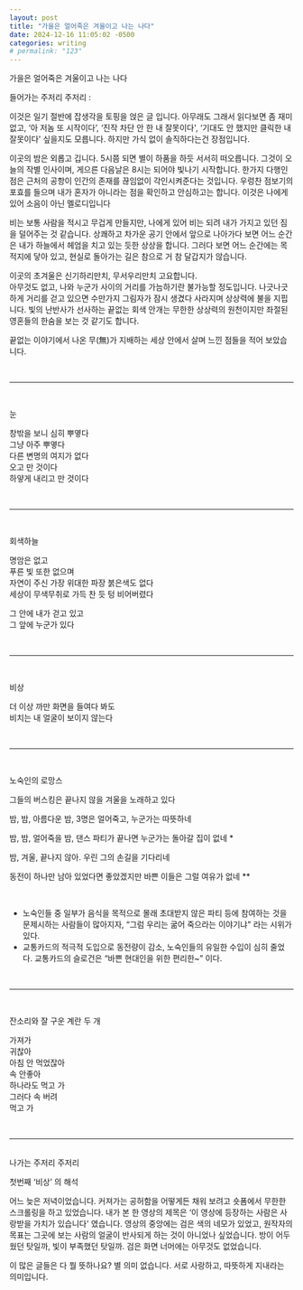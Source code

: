 ```yaml
---
layout: post
title: "가을은 얼어죽은 겨울이고 나는 나다"
date: 2024-12-16 11:05:02 -0500
categories: writing
# permalink: "123"
---
```


가을은 얼어죽은 겨울이고 나는 나다

들어가는 주저리 주저리 :

이것은 일기 절반에 잡생각을 토핑을 얹은 글 입니다. 아무래도 그래서 읽다보면 좀 재미없고, ‘아 저놈 또 시작이다’, ‘진작 차단 안 한 내 잘못이다', ‘기대도 안 했지만 클릭한 내 잘못이다' 싶을지도 모릅니다. 하지만 가식 없이 솔직하다는건 장점입니다.

이곳의 밤은 외롭고 깁니다. 5시쯤 되면 별이 하품을 하듯 서서히 떠오릅니다. 그것이 오늘의 작별 인사이며, 게으른 다음날은 8시는 되어야 빛나기 시작합니다. 한가지 다행인 점은 근처의 공항이 인간의 존재를 끊임없이 각인시켜준다는 것입니다. 우렁찬 점보기의 포효를 들으며 내가 혼자가 아니라는 점을 확인하고 안심하고는 합니다. 이것은 나에게 있어 소음이 아닌 멜로디입니다

비는 보통 사람을 적시고 무겁게 만들지만, 나에게 있어 비는 되려 내가 가지고 있던 짐을 덜어주는 것 같습니다. 상쾌하고 차가운 공기 안에서 앞으로 나아가다 보면 어느 순간은 내가 하늘에서 헤엄을 치고 있는 듯한 상상을 합니다. 그러다 보면 어느 순간에는 목적지에 닿아 있고, 현실로 돌아가는 길은 참으로 거 참 달갑지가 않습니다.

이곳의 초겨울은 신기하리만치, 무서우리만치 고요합니다.  
아무것도 없고, 나와 누군가 사이의 거리를 가늠하기란 불가능할 정도입니다. 나긋나긋하게 거리를 걷고 있으면 수만가지 그림자가 잠시 생겼다 사라지며 상상력에 불을 지핍니다. 빛의 난반사가 선사하는 끝없는 회색 안개는 무한한 상상력의 원천이지만 좌절된 영혼들의 한숨을 보는 것 같기도 합니다.

끝없는 이야기에서 나온 무(無)가 지배하는 세상 안에서 살며 느낀 점들을 적어 보았습니다.

<br>

---

<br>

눈

창밖을 보니 심히 뿌옇다 \
그냥 아주 뿌옇다 \
다른 변명의 여지가 없다 \
오고 만 것이다 \
하얗게 내리고 만 것이다

<br>

---

<br>

회색하늘

명암은 없고 \
푸른 빛 또한 없으며 \
자연이 주신 가장 위대한 파장 붉은색도 없다 \
세상이 무색무취로 가득 찬 듯 텅 비어버렸다

그 안에 내가 걷고 있고 \
그 앞에 누군가 있다

<br>

---

<br>

비상

더 이상 까만 화면을 들여다 봐도 \
비치는 내 얼굴이 보이지 않는다

<br>

---

<br>

노숙인의 로망스

그들의 버스킹은 끝나지 않을 겨울을 노래하고 있다

밤, 밤, 아름다운 밤,
3명은 얼어죽고, 누군가는 따뜻하네

밤, 밤, 얼어죽을 밤,
댄스 파티가 끝나면 누군가는 돌아갈 집이 없네 \*

밤, 겨울, 끝나지 않아.
우린 그의 손길을 기다리네

동전이 하나만 남아 있었다면 좋았겠지만
바쁜 이들은 그럴 여유가 없네 \*\*

<br>

- 노숙인들 중 일부가 음식을 목적으로 몰래 초대받지 않은 파티 등에 참여하는 것을 문제시하는 사람들이 많아지자, “그럼 우리는 굶어 죽으라는 이야기냐" 라는 시위가 있다.
- 교통카드의 적극적 도입으로 동전량이 감소, 노숙인들의 유일한 수입이 심히 줄었다. 교통카드의 슬로건은 “바쁜 현대인을 위한 편리한~” 이다.

<br>

---

<br>

잔소리와 잘 구운 계란 두 개

가져가 \
귀찮아 \
아침 안 먹었잖아 \
속 안좋아 \
하나라도 먹고 가 \
그러다 속 버려 \
먹고 가

<br>

---

<br>
나가는 주저리 주저리

첫번째 ‘비상’ 의 해석

어느 늦은 저녁이었습니다. 커져가는 공허함을 어떻게든 채워 보려고 숏폼에서 무한한 스크롤링을 하고 있었습니다. 내가 본 한 영상의 제목은 ‘이 영상에 등장하는 사람은 사랑받을 가치가 있습니다' 였습니다. 영상의 중앙에는 검은 색의 네모가 있었고, 원작자의 목표는 그곳에 보는 사람의 얼굴이 반사되게 하는 것이 아니었나 싶었습니다. 방이 어두웠던 탓일까, 빛이 부족했던 탓일까. 검은 화면 너머에는 아무것도 없었습니다.

이 많은 글들은 다 뭘 뜻하나요?
별 의미 없습니다. 서로 사랑하고, 따뜻하게 지내라는 의미입니다.
